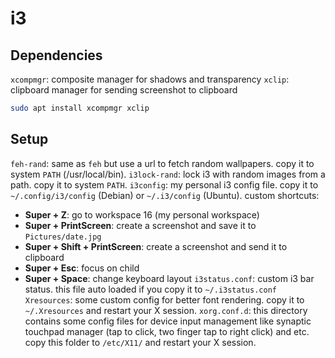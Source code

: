 i3
===

## Dependencies
`xcompmgr`: composite manager for shadows and transparency
`xclip`: clipboard manager for sending screenshot to clipboard

```bash
sudo apt install xcompmgr xclip
```

## Setup
`feh-rand`: same as `feh` but use a url to fetch random wallpapers. copy it to system `PATH` (/usr/local/bin).
`i3lock-rand`: lock i3 with random images from a path. copy it to system `PATH`.
`i3config`: my personal i3 config file. copy it to `~/.config/i3/config` (Debian) or `~/.i3/config` (Ubuntu). custom shortcuts:

* **Super + Z**: go to workspace 16 (my personal workspace)
* **Super + PrintScreen**: create a screenshot and save it to `Pictures/date.jpg`
* **Super + Shift + PrintScreen**: create a screenshot and send it to clipboard
* **Super + Esc**: focus on child
* **Super + Space**: change keyboard layout 
`i3status.conf`: custom i3 bar status. this file auto loaded if you copy it to `~/.i3status.conf`
`Xresources`: some custom config for better font rendering. copy it to `~/.Xresources` and restart your X session.
`xorg.conf.d`: this directory contains some config files for device input management like synaptic touchpad manager (tap to click, two finger tap to right click) and etc. copy this folder to `/etc/X11/` and restart your X session.
